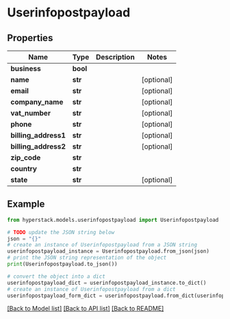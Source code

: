 # Userinfopostpayload


## Properties

Name | Type | Description | Notes
------------ | ------------- | ------------- | -------------
**business** | **bool** |  | 
**name** | **str** |  | [optional] 
**email** | **str** |  | [optional] 
**company_name** | **str** |  | [optional] 
**vat_number** | **str** |  | [optional] 
**phone** | **str** |  | [optional] 
**billing_address1** | **str** |  | [optional] 
**billing_address2** | **str** |  | [optional] 
**zip_code** | **str** |  | 
**country** | **str** |  | 
**state** | **str** |  | [optional] 

## Example

```python
from hyperstack.models.userinfopostpayload import Userinfopostpayload

# TODO update the JSON string below
json = "{}"
# create an instance of Userinfopostpayload from a JSON string
userinfopostpayload_instance = Userinfopostpayload.from_json(json)
# print the JSON string representation of the object
print(Userinfopostpayload.to_json())

# convert the object into a dict
userinfopostpayload_dict = userinfopostpayload_instance.to_dict()
# create an instance of Userinfopostpayload from a dict
userinfopostpayload_form_dict = userinfopostpayload.from_dict(userinfopostpayload_dict)
```
[[Back to Model list]](../README.md#documentation-for-models) [[Back to API list]](../README.md#documentation-for-api-endpoints) [[Back to README]](../README.md)



